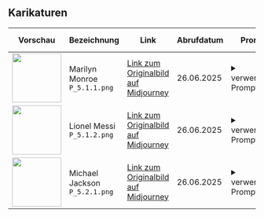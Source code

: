 ## Karikaturen

| Vorschau | Bezeichnung | Link | Abrufdatum | Prompt | Komponenten | Autor (ID) | Autor (Name) |
|---|---|---|---|---|---|---|---|
| <img src="https://cdn.midjourney.com/6f1e7d59-ab46-41a7-9e99-88885ae45654/0_0.png" width="100"/> | Marilyn Monroe<br>`P_5.1.1.png` | [Link zum Originalbild auf Midjourney](https://cdn.midjourney.com/6f1e7d59-ab46-41a7-9e99-88885ae45654/0_0.png) | 26.06.2025 | <details><summary>verwendeter Prompt</summary>Marilyn Monroe surfing on a white surfboard, wearing a dress with a flared skirt and high heels, smiling at the camera, with an ocean background, in a color photograph taken with a Canon EOS R5. </details> | `ar 85:128` `style raw` `v 7` `profile 2cv35hc` | c065a2c8-eea7-4c89-a483-fe5a5928b954 | [irynakarman](https://www.midjourney.com/explore?user_id=c065a2c8-eea7-4c89-a483-fe5a5928b954) |
| <img src="https://cdn.midjourney.com/6a41c5e2-27ef-40cc-ac62-030885f61df5/0_0.png" width="100"/> | Lionel Messi<br>`P_5.1.2.png` | [Link zum Originalbild auf Midjourney](https://cdn.midjourney.com/6a41c5e2-27ef-40cc-ac62-030885f61df5/0_0.png) | 26.06.2025 | <details><summary>verwendeter Prompt</summary>Lionel Messi laughing and holding a family of iridescent rubber ducks</details> | `ar 3:4` `v 7` | 45fa137c-a54a-4e5a-903e-4616f64e2bf5 | [guga.curado](https://www.midjourney.com/explore?user_id=45fa137c-a54a-4e5a-903e-4616f64e2bf5) |
| <img src="https://cdn.midjourney.com/6d65fcaf-822d-4e95-b3c6-7db9199956a0/0_0.png" width="100"/> | Michael Jackson<br>`P_5.2.1.png` | [Link zum Originalbild auf Midjourney](https://cdn.midjourney.com/6d65fcaf-822d-4e95-b3c6-7db9199956a0/0_0.png) | 26.06.2025 | <details><summary>verwendeter Prompt</summary>An 80-year-old man who looks like Michael Jackson, with wrinkles on his face, long white hair, wearing a white suit, smiling at the camera</details> | `ar 9:16` `v 7` | 7fe09199-dda6-4251-9ef9-150db5b6ee7f | [_teamone](https://www.midjourney.com/explore?user_id=7fe09199-dda6-4251-9ef9-150db5b6ee7f) |
